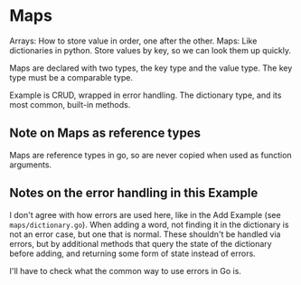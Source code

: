 # Maps

Arrays: How to store value in order, one after the other. Maps: Like dictionaries
in python. Store values by key, so we can look them up quickly.

Maps are declared with two types, the key type and the value type. The key type
must be a comparable type.

Example is CRUD, wrapped in error handling. The dictionary type, and its most common,
built-in methods.

## Note on Maps as reference types

Maps are reference types in go, so are never copied when used as function arguments.

## Notes on the error handling in this Example

I don't agree with how errors are used here, like in the Add Example (see `maps/dictionary.go`).
When adding a word, not finding it in the dictionary is not an error case, but one that is normal.
These shouldn't be handled via errors, but by additional methods that query the state of the dictionary
before adding, and returning some form of state instead of errors.

I'll have to check what the common way to use errors in Go is.
